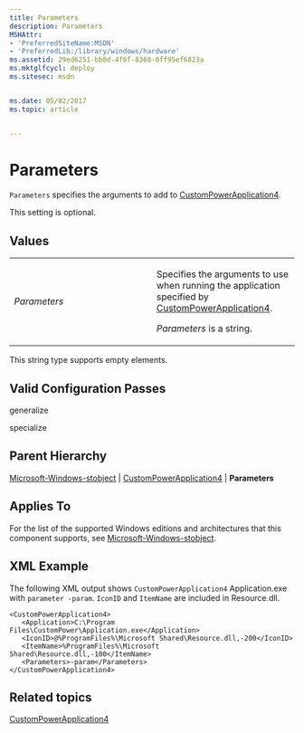 ```yaml
---
title: Parameters
description: Parameters
MSHAttr:
- 'PreferredSiteName:MSDN'
- 'PreferredLib:/library/windows/hardware'
ms.assetid: 29ed6251-bb0d-4f6f-8368-0ff95ef6823a
ms.mktglfcycl: deploy
ms.sitesec: msdn


ms.date: 05/02/2017
ms.topic: article


---
```


# Parameters


`Parameters` specifies the arguments to add to [CustomPowerApplication4](microsoft-windows-stobject-custompowerapplication4.md).

This setting is optional.

## Values


<table>
<colgroup>
<col width="50%" />
<col width="50%" />
</colgroup>
<tbody>
<tr class="odd">
<td><p><em>Parameters</em></p></td>
<td><p>Specifies the arguments to use when running the application specified by <a href="microsoft-windows-stobject-custompowerapplication4.md" data-raw-source="[CustomPowerApplication4](microsoft-windows-stobject-custompowerapplication4.md)">CustomPowerApplication4</a>.</p>
<p><em>Parameters</em> is a string.</p></td>
</tr>
</tbody>
</table>

 

This string type supports empty elements.

## Valid Configuration Passes


generalize

specialize

## Parent Hierarchy


[Microsoft-Windows-stobject](microsoft-windows-stobject.md) | [CustomPowerApplication4](microsoft-windows-stobject-custompowerapplication4.md) | **Parameters**

## Applies To


For the list of the supported Windows editions and architectures that this component supports, see [Microsoft-Windows-stobject](microsoft-windows-stobject.md).

## XML Example


The following XML output shows `CustomPowerApplication4` Application.exe with `parameter -param`. `IconID` and `ItemName` are included in Resource.dll.

```
<CustomPowerApplication4>
   <Application>C:\Program Files\CustomPower\Application.exe</Application>
   <IconID>@%ProgramFiles%\Microsoft Shared\Resource.dll,-200</IconID>
   <ItemName>%ProgramFiles%\Microsoft Shared\Resource.dll,-100</ItemName>
   <Parameters>-param</Parameters>
</CustomPowerApplication4>
```

## Related topics


[CustomPowerApplication4](microsoft-windows-stobject-custompowerapplication4.md)

 

 







